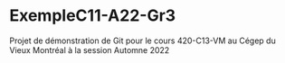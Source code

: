 # ExempleC11-A22-Gr3
Projet de démonstration de Git pour le cours 420-C13-VM au Cégep du Vieux Montréal à la session Automne 2022
